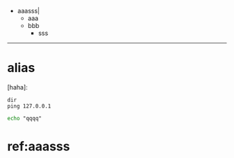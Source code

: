 - aaasss|[](cmdp://haha)
	- aaa
	- bbb
		- sss

***

# alias
[imglink]: https://gitee.com/static/images/logo-black.svg

[haha]:
```
dir
ping 127.0.0.1
```

```bat
echo "qqqq"
```



# ref:aaasss